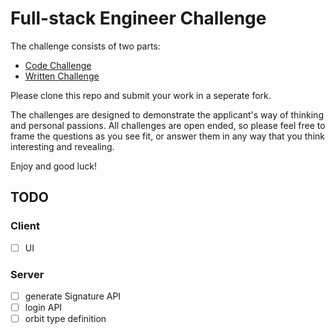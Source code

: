 # Full-stack Engineer Challenge

The challenge consists of two parts:

- [Code Challenge](./CodeChallenge.md)
- [Written Challenge](./WrittenChallenge.md)

Please clone this repo and submit your work in a seperate fork.

The challenges are designed to demonstrate the applicant's way of thinking and personal passions. All challenges are open ended, so please feel free to frame the questions as you see fit, or answer them in any way that you think interesting and revealing.

Enjoy and good luck!

## TODO

### Client

- [ ] UI

### Server

- [ ] generate Signature API
- [ ] login API
- [ ] orbit type definition

